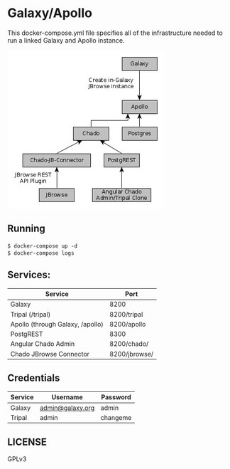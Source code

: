 # Galaxy/Apollo

This docker-compose.yml file specifies all of the infrastructure needed to run
a linked Galaxy and Apollo instance.

![](./apollo.png)


## Running

```
$ docker-compose up -d
$ docker-compose logs
```

## Services:

Service                          | Port
-------------------------------- | ----
Galaxy                           | 8200
Tripal (/tripal)                 | 8200/tripal
Apollo (through Galaxy, /apollo) | 8200/apollo
PostgREST                        | 8300
Angular Chado Admin              | 8200/chado/
Chado JBrowse Connector          | 8200/jbrowse/

## Credentials

Service | Username         | Password
------- | ---------------- | ---------
Galaxy  | admin@galaxy.org | admin
Tripal  | admin            | changeme

## LICENSE

GPLv3
